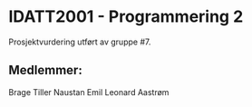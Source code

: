 # IDATT2001 - Programmering 2

Prosjektvurdering utført av gruppe #7.

## Medlemmer:
Brage Tiller Naustan
Emil Leonard Aastrøm
